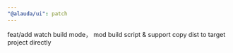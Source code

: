 ```yaml
---
"@alauda/ui": patch
---
```


feat/add watch build mode， mod build script & support copy dist to target project directly

